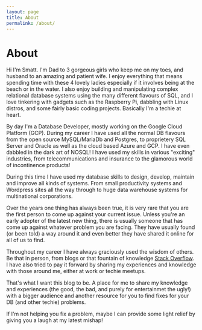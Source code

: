 ```yaml
---
layout: page
title: About
permalink: /about/
---
```


# About

Hi I'm Smatt.  I'm Dad to 3 gorgeous girls who keep me on my toes, and husband to an amazing and patient wife. I enjoy everything that means spending time with these 4 lovely ladies especially if it involves being at the beach or in the water.  I also enjoy building and manipulating complex relational database systems using the many different flavours of SQL, and I love tinkering with gadgets such as the Raspberry Pi, dabbling with Linux distros, and some fairly basic coding projects.  Basically I'm a techie at heart.

By day I'm a Database Developer, mostly working on the Google Cloud Platform (GCP).  During my career I have used all the normal DB flavours from the open source MySQL/MariaDb and Postgres, to proprietery SQL Server and Oracle as well as the cloud based Azure and GCP. I have even dabbled in the dark art of NOSQL!  I have used my skills in various "exciting" industries, from telecommunications and insurance to the glamorous world of incontinence products!

During this time I have used my database skills to design, develop, maintain and improve all kinds of systems.  From small productivity systems and Wordpress sites all the way through to huge data warehouse systems for multinational corporations.

Over the years one thing has always been true, it is very rare that you are the first person to come up against your current issue.  Unless you're an early adopter of the latest new thing, there is usually someone that has come up against whatever problem you are facing.  They have usually found (or been told) a way around it and even better they have shared it online for all of us to find.

Throughout my career I have always graciously used the wisdom of others.  Be that in person, from blogs or that fountain of knowledge [Stack Overflow](https://stackoverflow.com/).  I have also tried to pay it forward by sharing my experiences and knowledge with those around me, either at work or techie meetups.

That's what I want this blog to be.  A place for me to share my knowledge and experiences (the good, the bad, and purely for entertainmet the ugly!) with a bigger audience and another resource for you to find fixes for your DB (and other techie) problems.

If I'm not helping you fix a problem, maybe I can provide some light relief by giving you a laugh at my latest mishap!
